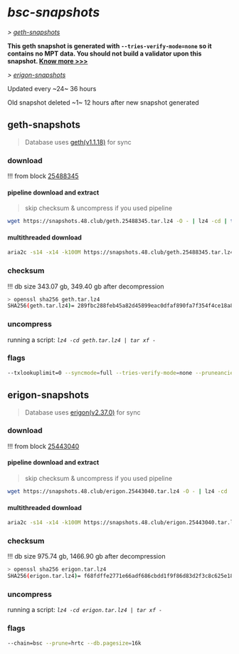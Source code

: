 # *bsc-snapshots*


*\> [geth-snapshots](#geth-snapshots)*

**This geth snapshot is generated with `--tries-verify-mode=none` so it contains no MPT data. You should not build a validator upon this snapshot. [Know more >>>](https://github.com/bnb-chain/bsc/pull/926)**

*\> [erigon-snapshots](#erigon-snapshots)*

Updated every ~24~ 36 hours

Old snapshot deleted ~1~ 12 hours after new snapshot generated

## geth-snapshots


> Database uses [geth(v1.1.18)](https://github.com/bnb-chain/bsc/releases/tag/v1.1.18) for sync


### download

<!-- begin_geth -->

!!! from block [25488345](https://bscscan.com/block/25488345)

#### pipeline download and extract
> skip checksum & uncompress if you used pipeline
```bash
wget https://snapshots.48.club/geth.25488345.tar.lz4 -O - | lz4 -cd | tar xf -
```

#### multithreaded download

```bash
aria2c -s14 -x14 -k100M https://snapshots.48.club/geth.25488345.tar.lz4 -o geth.tar.lz4
```


### checksum

!!! db size 343.07 gb, 349.40 gb after decompression
```bash
> openssl sha256 geth.tar.lz4
SHA256(geth.tar.lz4)= 289fbc288feb45a82d45899eac0dfaf890fa7f354f4ce18a8084cdc3e96e44c8
```

<!-- end_geth -->

### uncompress


running a script: _`lz4 -cd geth.tar.lz4 | tar xf -`_


### flags


```bash
--txlookuplimit=0 --syncmode=full --tries-verify-mode=none --pruneancient=true --diffblock=5000
```


## erigon-snapshots


> Database uses [erigon(v2.37.0)](https://github.com/ledgerwatch/erigon/releases/tag/v2.37.0) for sync


### download

<!-- begin_erigon -->

!!! from block [25443040](https://bscscan.com/block/25443040)

#### pipeline download and extract
> skip checksum & uncompress if you used pipeline
```bash
wget https://snapshots.48.club/erigon.25443040.tar.lz4 -O - | lz4 -cd | tar xf -
```

#### multithreaded download

```bash
aria2c -s14 -x14 -k100M https://snapshots.48.club/erigon.25443040.tar.lz4 -o erigon.tar.lz4
```


### checksum

!!! db size 975.74 gb, 1466.90 gb after decompression
```bash
> openssl sha256 erigon.tar.lz4
SHA256(erigon.tar.lz4)= f68fdffe2771e66adf686cbdd1f9f86d83d2f3c8c625e1863f42321758f6b139
```

<!-- end_erigon -->


### uncompress


running a script: _`lz4 -cd erigon.tar.lz4 | tar xf -`_


### flags


```bash
--chain=bsc --prune=hrtc --db.pagesize=16k
```
